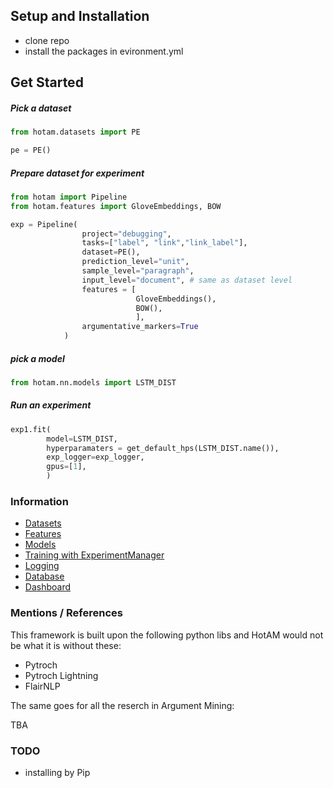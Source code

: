 


## Setup and Installation

- clone repo
- install the packages in evironment.yml

## Get Started

##### Pick a dataset

```python
from hotam.datasets import PE

pe = PE()
```


##### Prepare dataset for experiment

```python
from hotam import Pipeline
from hotam.features import GloveEmbeddings, BOW

exp = Pipeline(
                project="debugging",
                tasks=["label", "link","link_label"],
                dataset=PE(),
                prediction_level="unit",
                sample_level="paragraph",
                input_level="document", # same as dataset level
                features = [
                            GloveEmbeddings(),
                            BOW(),
                            ],
                argumentative_markers=True
            )
```

##### pick a model

```python
from hotam.nn.models import LSTM_DIST
```

##### Run an experiment

```python
exp1.fit(
        model=LSTM_DIST,
        hyperparamaters = get_default_hps(LSTM_DIST.name()),
        exp_logger=exp_logger,
        gpus=[1],
        )
```


### Information

- [Datasets](https://github.com/AxlAlm/HotAM/blob/main/docs/datasets.md)
- [Features](https://github.com/AxlAlm/HotAM/blob/main/docs/features.md)
- [Models](https://github.com/AxlAlm/HotAM/blob/main/docs/models.md)
- [Training with ExperimentManager]()
- [Logging]()
- [Database]()
- [Dashboard]()


### Mentions / References

This framework is built upon the following python libs and HotAM would not be what it is without these:

- Pytroch
- Pytroch Lightning
- FlairNLP


The same goes for all the reserch in Argument Mining:

TBA

### TODO

- installing by Pip